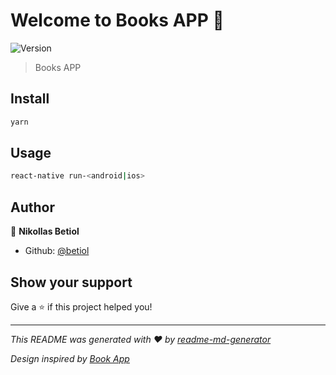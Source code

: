 # Welcome to Books APP 👋
![Version](https://img.shields.io/badge/version-0.0.1-blue.svg?cacheSeconds=2592000)

> Books APP

## Install

```sh
yarn
```

## Usage

```sh
react-native run-<android|ios>
```

## Author

👤 **Nikollas Betiol**

* Github: [@betiol](https://github.com/betiol)

## Show your support

Give a ⭐️ if this project helped you!


***
_This README was generated with ❤️ by [readme-md-generator](https://github.com/kefranabg/readme-md-generator)_

_Design inspired by [Book App](https://dribbble.com/shots/3343472-Book-App-FREE-Sketch-Principle-File)_

